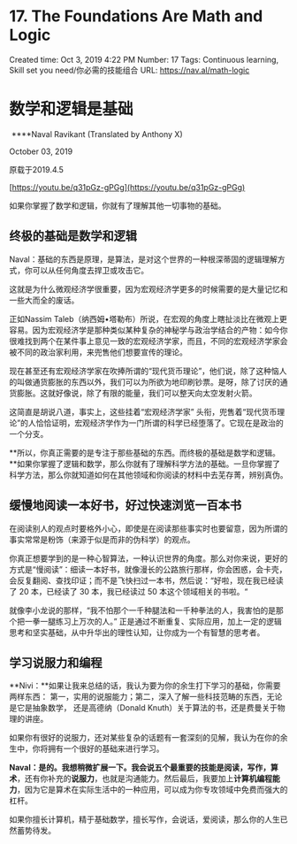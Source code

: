 # 17. The Foundations Are Math and Logic

Created time: Oct 3, 2019 4:22 PM
Number: 17
Tags: Continuous learning, Skill set you need/你必需的技能组合
URL: https://nav.al/math-logic

# **数学和逻辑是基础**

 ****Naval Ravikant (Translated by Anthony X)

October 03, 2019

原载于2019.4.5

[https://youtu.be/q31pGz-gPGg](https://youtu.be/q31pGz-gPGg)

如果你掌握了数学和逻辑，你就有了理解其他一切事物的基础。

## **终极的基础是数学和逻辑**

Naval：基础的东西是原理，是算法，是对这个世界的一种根深蒂固的逻辑理解方式，你可以从任何角度去捍卫或攻击它。

这就是为什么微观经济学很重要，因为宏观经济学更多的时候需要的是大量记忆和一些大而全的废话。

正如Nassim Taleb（纳西姆•塔勒布）所说，在宏观的角度上瞎扯淡比在微观上更容易。因为宏观经济学是那种类似某种复杂的神秘学与政治学结合的产物：如今你很难找到两个在某件事上意见一致的宏观经济学家，而且，不同的宏观经济学家会被不同的政治家利用，来兜售他们想要宣传的理论。

现在甚至还有宏观经济学家在吹捧所谓的“现代货币理论”，他们说，除了这种恼人的叫做通货膨胀的东西以外，我们可以为所欲为地印刷钞票。是呀，除了讨厌的通货膨胀。这就好像说，除了有限的能量，我们可以整天向太空发射火箭。

这简直是胡说八道，事实上，这些挂着“宏观经济学家” 头衔，兜售着“现代货币理论”的人恰恰证明，宏观经济学作为一门所谓的科学已经堕落了。它现在是政治的一个分支。

**所以，你真正需要的是专注于那些基础的东西。而终极的基础是数学和逻辑。**如果你掌握了逻辑和数学，那么你就有了理解科学方法的基础。一旦你掌握了科学方法，那么你就知道如何在其他领域和你阅读的材料中去芜存菁，辨别真伪。

## **缓慢地阅读一本好书，好过快速浏览一百本书**

在阅读别人的观点时要格外小心，即使是在阅读那些事实时也要留意，因为所谓的事实常常是粉饰（来源于似是而非的伪科学）的观点。

你真正想要学到的是一种心智算法，一种认识世界的角度。那么对你来说，更好的方式是“慢阅读”：细读一本好书，就像漫长的公路旅行那样，你会困惑，会卡壳，会反复翻阅、查找印证；而不是飞快扫过一本书，然后说：“好啦，现在我已经读了 20 本，已经读了 30 本，我已经读过 50 本这个领域相关的书啦。“

就像李小龙说的那样，“我不怕那个一千种腿法和一千种拳法的人，我害怕的是那个把一拳一腿练习上万次的人。” 正是通过不断重复、实际应用，加上一定的逻辑思考和坚实基础，从中升华出的理性认知，让你成为一个有智慧的思考者。

## **学习说服力和编程**

**Nivi：**如果让我来总结的话，我认为要为你的余生打下学习的基础，你需要两样东西： 第一，实用的说服能力；第二，深入了解一些科技范畴的东西，无论是它是抽象数学， 还是高德纳（Donald Knuth）关于算法的书，还是费曼关于物理的讲座。

如果你有很好的说服力，还对某些复杂的话题有一套深刻的见解，我认为在你的余生中，你将拥有一个很好的基础来进行学习。

**Naval：**是的。我想稍微扩展一下。我会说五个最重要的技能是**阅读，写作，算术**，还有你补充的**说服力**，也就是沟通能力。然后最后，我要加上**计算机编程能力**，因为它是算术在实际生活中的一种应用，可以成为你专攻领域中免费而强大的杠杆。

如果你擅长计算机，精于基础数学，擅长写作，会说话，爱阅读，那么你的人生已然蓄势待发。